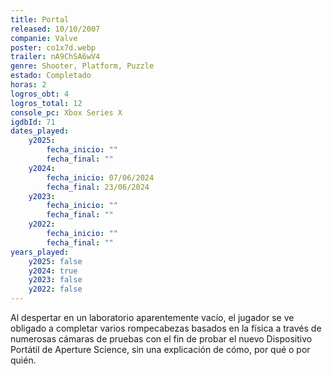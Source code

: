 ```yaml
---
title: Portal
released: 10/10/2007
companie: Valve
poster: co1x7d.webp
trailer: nA9ChSA6wV4
genre: Shooter, Platform, Puzzle
estado: Completado
horas: 2
logros_obt: 4
logros_total: 12
console_pc: Xbox Series X
igdbId: 71
dates_played:
    y2025:
        fecha_inicio: ""
        fecha_final: ""
    y2024:
        fecha_inicio: 07/06/2024
        fecha_final: 23/06/2024
    y2023:
        fecha_inicio: ""
        fecha_final: ""
    y2022:
        fecha_inicio: ""
        fecha_final: ""
years_played:
    y2025: false
    y2024: true
    y2023: false
    y2022: false
---
```


Al despertar en un laboratorio aparentemente vacío, el jugador se ve obligado a completar varios rompecabezas basados en la física a través de numerosas cámaras de pruebas con el fin de probar el nuevo Dispositivo Portátil de Aperture Science, sin una explicación de cómo, por qué o por quién.